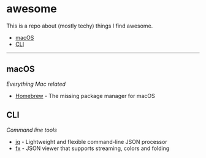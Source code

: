 # awesome
This is a repo about (mostly techy) things I find awesome.

- [macOS](#macos)
- [CLI](#cli)

---

## macOS

*Everything Mac related*

* [Homebrew](https://brew.sh/) - The missing package manager for macOS

## CLI

*Command line tools*

* [jq](https://github.com/stedolan/jq) - Lightweight and flexible command-line JSON processor
* [fx](https://github.com/antonmedv/fx) - JSON viewer that supports streaming, colors and folding
